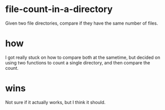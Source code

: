 # file-count-in-a-directory

Given two file directories, compare if they have the same number of files.

# how

I got really stuck on how to compare both at the sametime, but decided on using two functions to count a single directory, and then compare the count.

# wins

Not sure if it actually works, but I think it should.
